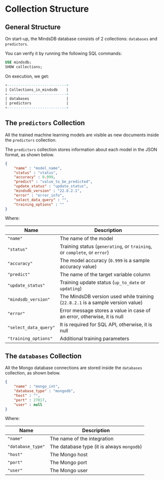 # Collection Structure

## General Structure

On start-up, the MindsDB database consists of 2 collections: `databases` and `predictors`.

You can verify it by running the following SQL commands:

```sql
USE mindsdb;
SHOW collections;
```

On execution, we get:

```sql
+---------------------------+
| Collections_in_mindsdb    |
+---------------------------+
| databases                 |
| predictors                |
+---------------------------+
```

## The `predictors` Collection

All the trained machine learning models are visible as new documents inside the `predictors` collection.

The `predictors` collection stores information about each model in the JSON format, as shown below.

```json
{ 
    "name" : "model_name",
    "status" : "status",
    "accuracy" : 0.999,
    "predict" : "value_to_be_predicted",
    "update_status" : "update_status",
    "mindsdb_version" : "22.8.2.1",
    "error" : "error_info",
    "select_data_query" : "",
    "training_options" : ""
}
```

Where:

| Name                       | Description                                                                           |
| -------------------------- | ------------------------------------------------------------------------------------- |
| `"name"`                   | The name of the model                                                                 |
| `"status"`                 | Training status (`generating`, or `training`, or `complete`, or `error`)              |
| `"accuracy"`               | The model accuracy (`0.999` is a sample accuracy value)                               |
| `"predict"`                | The name of the target variable column                                                |
| `"update_status"`          | Training update status (`up_to_date` or `updating`)                                  |
| `"mindsdb_version"`        | The MindsDB version used while training (`22.8.2.1` is a sample version value)        |
| `"error"`                  | Error message stores a value in case of an error, otherwise, it is null               |
| `"select_data_query"`      | It is required for SQL API, otherwise, it is null                                     |
| `"training_options"`       | Additional training parameters                                                        |

## The `databases` Collection

All the Mongo database connections are stored inside the `databases` collection, as shown below.

```json
{ 
    "name" : "mongo_int",
    "database_type" : "mongodb",
    "host" : "",
    "port" : 27017,
    "user" : null
}
```

Where:

| Name                | Description                                 |
| ------------------- | ------------------------------------------- |
| `"name"`            | The name of the integration                 |
| `"database_type"`   | The database type (it is always `mongodb`)  |
| `"host"`            | The Mongo host                              |
| `"port"`            | The Mongo port                              |
| `"user"`            | The Mongo user                              |
